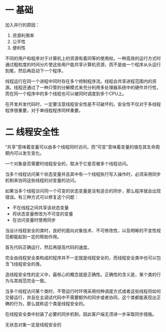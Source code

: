 # 一 基础

加入并行的原因：

1. 资源利用率
2. 公平性
3. 便利性

不同的用户和程序对于计算机上的资源有着同等的使用权。一种高效的运行方式时通过粗粒度的时间分片使这些用户能共享计算机资源，而不是由一个程序从头运行到尾，然后再启动下一个程序。

线程运行在同一个进程中同时存在多个控制程序流。线程会共享进程范围内的资源。线程还通过了一种只管的分解模式来充分利用多处理器系统中的硬件并行性，而在同一个程序中的多个线程也可以被同时调度到多个CPU上。

在开发并发代码时，一定要注意线程安全性是不可破坏的。安全性不仅对于多线程程序很重要，对于单线程程序同样重要。

# 二 线程安全性

“共享”意味着变量可以由多个线程同时访问，而“可变”意味着变量的值在其生命周期内可以发生变化。

一个对象是否需要时线程安全的，取决于它是否被多个线程访问。

当多个线程访问某个状态变量并且其中有一个线程执行写入操作时，必须采用同步机制来协同这些线程的对变量的访问。

如果当多个线程访问同一个可变的状态变量是没有适合的同步，那么程序就会出现错误。有三种方式可以修复这个问题：

* 不在线程之间共享该状态变量
* 将状态变量修改为不可变的变量
* 在访问变量时使用同步

当设计线程安全的类时，良好的面向对象技术、不可修改性，以及明晰的不变性规范都能起到一定的帮助作用。

首先代码正确运行，然后再提高代码的速度。

完全由线程安全类构成的程序并不一定就是线程安全的，而线程安全类中也可以包含飞线程安全的类。

造线程安全性的定义中，最核心的概念就是正确性。正确性的含义是，某个类的行为与其规范完全一致。

当多个线程访问某个类时，不管运行时环境采用何种调度方式或者这些线程将如何交替运行，并且在主调试代码中不需要额外的同步或者协同，这个类都能表现出正确的行为，那么就称这个类是线程安全的。

在线程安全类中封装了必要的同步机制，因此客户端无须进一步采取同步措施。

无状态对象一定是线程安全的